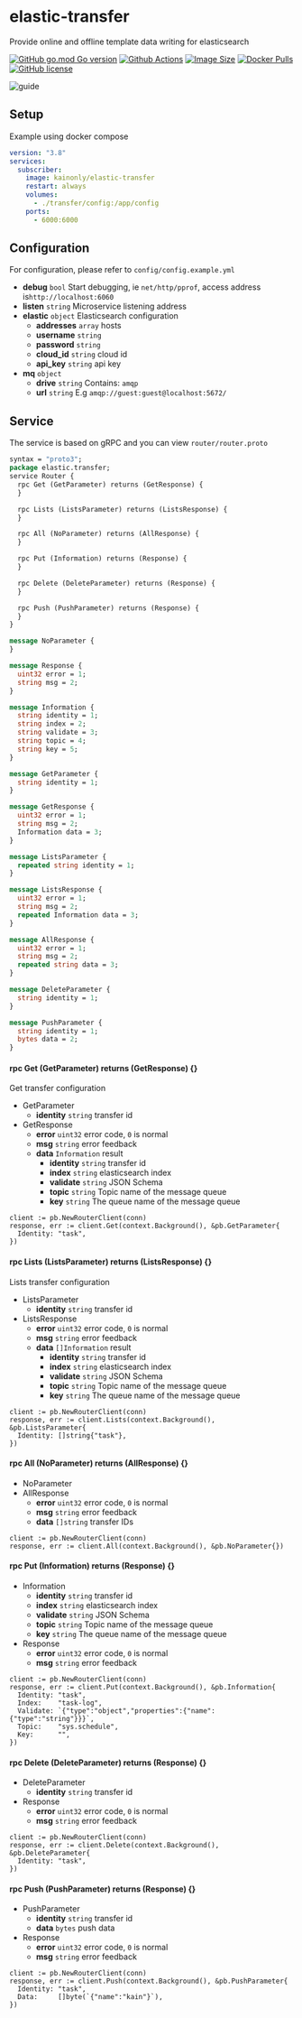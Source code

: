 # elastic-transfer

Provide online and offline template data writing for elasticsearch

[![GitHub go.mod Go version](https://img.shields.io/github/go-mod/go-version/codexset/elastic-transfer?style=flat-square)](https://github.com/codexset/elastic-transfer)
[![Github Actions](https://img.shields.io/github/workflow/status/codexset/elastic-transfer/release?style=flat-square)](https://github.com/codexset/elastic-transfer/actions)
[![Image Size](https://img.shields.io/docker/image-size/kainonly/elastic-transfer?style=flat-square)](https://hub.docker.com/r/kainonly/elastic-transfer)
[![Docker Pulls](https://img.shields.io/docker/pulls/kainonly/elastic-transfer.svg?style=flat-square)](https://hub.docker.com/r/kainonly/elastic-transfer)
[![GitHub license](https://img.shields.io/badge/license-MIT-blue.svg?style=flat-square)](https://raw.githubusercontent.com/codexset/elastic-transfer/master/LICENSE)

![guide](guide.svg)

## Setup

Example using docker compose

```yaml
version: "3.8"
services: 
  subscriber:
    image: kainonly/elastic-transfer
    restart: always
    volumes:
      - ./transfer/config:/app/config
    ports:
      - 6000:6000
```

## Configuration

For configuration, please refer to `config/config.example.yml`

- **debug** `bool` Start debugging, ie `net/http/pprof`, access address is`http://localhost:6060`
- **listen** `string` Microservice listening address
- **elastic** `object` Elasticsearch configuration
    - **addresses** `array` hosts
    - **username** `string`
    - **password** `string`
    - **cloud_id** `string` cloud id
    - **api_key** `string` api key
- **mq** `object`
    - **drive** `string` Contains: `amqp`
    - **url** `string` E.g `amqp://guest:guest@localhost:5672/`
    
## Service

The service is based on gRPC and you can view `router/router.proto`

```proto
syntax = "proto3";
package elastic.transfer;
service Router {
  rpc Get (GetParameter) returns (GetResponse) {
  }

  rpc Lists (ListsParameter) returns (ListsResponse) {
  }

  rpc All (NoParameter) returns (AllResponse) {
  }

  rpc Put (Information) returns (Response) {
  }

  rpc Delete (DeleteParameter) returns (Response) {
  }

  rpc Push (PushParameter) returns (Response) {
  }
}

message NoParameter {
}

message Response {
  uint32 error = 1;
  string msg = 2;
}

message Information {
  string identity = 1;
  string index = 2;
  string validate = 3;
  string topic = 4;
  string key = 5;
}

message GetParameter {
  string identity = 1;
}

message GetResponse {
  uint32 error = 1;
  string msg = 2;
  Information data = 3;
}

message ListsParameter {
  repeated string identity = 1;
}

message ListsResponse {
  uint32 error = 1;
  string msg = 2;
  repeated Information data = 3;
}

message AllResponse {
  uint32 error = 1;
  string msg = 2;
  repeated string data = 3;
}

message DeleteParameter {
  string identity = 1;
}

message PushParameter {
  string identity = 1;
  bytes data = 2;
}
```

#### rpc Get (GetParameter) returns (GetResponse) {}

Get transfer configuration

- GetParameter
  - **identity** `string` transfer id
- GetResponse
  - **error** `uint32` error code, `0` is normal
  - **msg** `string` error feedback
  - **data** `Information` result
    - **identity** `string` transfer id
    - **index** `string` elasticsearch index
    - **validate** `string` JSON Schema
    - **topic** `string` Topic name of the message queue
    - **key** `string` The queue name of the message queue


```golang
client := pb.NewRouterClient(conn)
response, err := client.Get(context.Background(), &pb.GetParameter{
  Identity: "task",
})
```

#### rpc Lists (ListsParameter) returns (ListsResponse) {}

Lists transfer configuration

- ListsParameter
  - **identity** `string` transfer id
- ListsResponse
  - **error** `uint32` error code, `0` is normal
  - **msg** `string` error feedback
  - **data** `[]Information` result
    - **identity** `string` transfer id
    - **index** `string` elasticsearch index
    - **validate** `string` JSON Schema
    - **topic** `string` Topic name of the message queue
    - **key** `string` The queue name of the message queue

```golang
client := pb.NewRouterClient(conn)
response, err := client.Lists(context.Background(), &pb.ListsParameter{
  Identity: []string{"task"},
})
```

#### rpc All (NoParameter) returns (AllResponse) {}

- NoParameter
- AllResponse
  - **error** `uint32` error code, `0` is normal
  - **msg** `string` error feedback
  - **data** `[]string` transfer IDs

```golang
client := pb.NewRouterClient(conn)
response, err := client.All(context.Background(), &pb.NoParameter{})
```

#### rpc Put (Information) returns (Response) {}

- Information
  - **identity** `string` transfer id
  - **index** `string` elasticsearch index
  - **validate** `string` JSON Schema
  - **topic** `string` Topic name of the message queue
  - **key** `string` The queue name of the message queue
- Response
  - **error** `uint32` error code, `0` is normal
  - **msg** `string` error feedback

```golang
client := pb.NewRouterClient(conn)
response, err := client.Put(context.Background(), &pb.Information{
  Identity: "task",
  Index:    "task-log",
  Validate: `{"type":"object","properties":{"name":{"type":"string"}}}`,
  Topic:    "sys.schedule",
  Key:      "",
})
```

#### rpc Delete (DeleteParameter) returns (Response) {}

- DeleteParameter
  - **identity** `string` transfer id
- Response
  - **error** `uint32` error code, `0` is normal
  - **msg** `string` error feedback

```golang
client := pb.NewRouterClient(conn)
response, err := client.Delete(context.Background(), &pb.DeleteParameter{
  Identity: "task",
})
```

#### rpc Push (PushParameter) returns (Response) {}

- PushParameter
  - **identity** `string` transfer id
  - **data** `bytes` push data
- Response
  - **error** `uint32` error code, `0` is normal
  - **msg** `string` error feedback

```golang
client := pb.NewRouterClient(conn)
response, err := client.Push(context.Background(), &pb.PushParameter{
  Identity: "task",
  Data:     []byte(`{"name":"kain"}`),
})
```